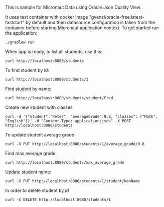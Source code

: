 This is sample for Micronaut Data using Oracle Json Duality View.

It uses test container with docker image "gvenzl/oracle-free:latest-faststart" by default and then
datasource configuration is taken from the container before starting Micronaut application context. To get started run the application:

```
./gradlew run
```

When app is ready, to list all students, use this:
```
curl http://localhost:8080/students
```
To find student by id:
```
curl http://localhost:8080/students/1
```
Find student by name:
```
curl http://localhost:8080/students/student/Fred
```
Create new student with classes
```
curl -d '{"student":"Peter", "averageGrade":9.8, "classes": ["Math", "English"]}' -H "Content-Type: application/json" -X POST http://localhost:8080/students
```
To update student average grade
```
curl -X PUT http://localhost:8080/students/1/average_grade/9.8
```
Find max average grade:
```
curl http://localhost:8080/students/max_average_grade
```
Update student name:
```
curl -X PUT http://localhost:8080/students/1/student/NewName
```
In order to delete student by id
```
curl -X DELETE http://localhost:8080/students/1
```